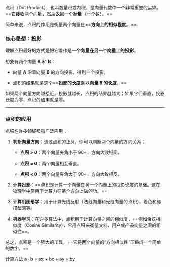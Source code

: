 点积（Dot Product），也叫数量积或内积，是向量代数中一个非常重要的运算。==它接收两个向量，然后返回一个**标量**（一个数）。==

简单来说，点积的作用是衡量两个向量在==**方向上的相似程度**。==

### 核心思想：投影

理解点积最好的方式是把它看作是**一个向量在另一个向量上的投影**。

想象有两个向量 **A** 和 **B**：

- 向量 **A** 沿着向量 **B** 的方向投影，得到一个投影。
    
- 点积的结果就是这个==**投影的长度**乘以**向量 B 的长度**。==
    

如果两个向量方向越接近，投影就越长，点积的结果就越大；如果它们垂直，投影长度为零，点积的结果就是零。
    

---

### 点积的应用

点积在许多领域都有广泛应用：

1. **判断向量方向**：通过点积的正负，你可以判断两个向量的方向关系：
    
    - **点积 > 0**：两个向量夹角小于 90∘，方向大致相同。
        
    - **点积 = 0**：两个向量相互垂直。
        
    - **点积 < 0**：两个向量夹角大于 90∘，方向大致相反。
        
2. **计算投影**：==点积是计算一个向量在另一个向量上的投影长度的基础。这在物理学中常用于计算力在某个方向上做的功。==
    
3. **计算机图形学**：用于计算光线反射（法线向量和光线向量的点积）、着色和碰撞检测等。
    
4. **机器学习**：在许多算法中，点积用于计算向量之间的相似度，==例如余弦相似度（Cosine Similarity），它用点积来衡量文档、用户或产品向量之间的相似性==。
    

总之，点积是一个强大的工具，==它将两个向量的“方向相似性”压缩成一个简单的数字。==


计算方法
**a · b** = ax × bx + ay × by